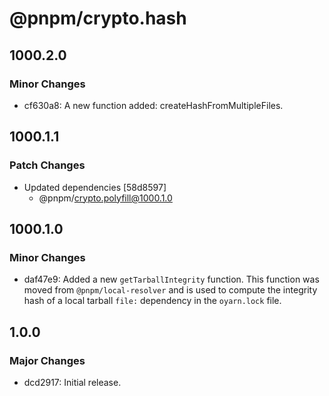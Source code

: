 # @pnpm/crypto.hash

## 1000.2.0

### Minor Changes

- cf630a8: A new function added: createHashFromMultipleFiles.

## 1000.1.1

### Patch Changes

- Updated dependencies [58d8597]
  - @pnpm/crypto.polyfill@1000.1.0

## 1000.1.0

### Minor Changes

- daf47e9: Added a new `getTarballIntegrity` function. This function was moved from `@pnpm/local-resolver` and is used to compute the integrity hash of a local tarball `file:` dependency in the `oyarn.lock` file.

## 1.0.0

### Major Changes

- dcd2917: Initial release.
